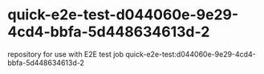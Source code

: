 # quick-e2e-test-d044060e-9e29-4cd4-bbfa-5d448634613d-2
repository for use with E2E test job quick-e2e-test:d044060e-9e29-4cd4-bbfa-5d448634613d-2
